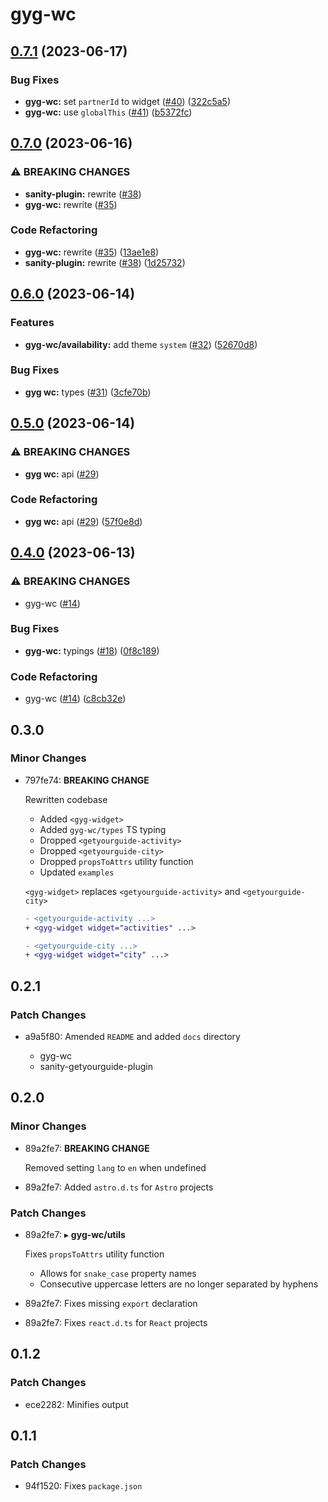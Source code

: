 # gyg-wc

## [0.7.1](https://github.com/theisel/getyourguide/compare/gyg-wc@0.7.0...gyg-wc@0.7.1) (2023-06-17)

### Bug Fixes

- **gyg-wc:** set `partnerId` to widget ([#40](https://github.com/theisel/getyourguide/issues/40)) ([322c5a5](https://github.com/theisel/getyourguide/commit/322c5a577b497ca63754afa5f0c696a28de185eb))
- **gyg-wc:** use `globalThis` ([#41](https://github.com/theisel/getyourguide/issues/41)) ([b5372fc](https://github.com/theisel/getyourguide/commit/b5372fced1fe7ec9c3fb0cffadc4ce4389d41837))

## [0.7.0](https://github.com/theisel/getyourguide/compare/gyg-wc@0.6.0...gyg-wc@0.7.0) (2023-06-16)

### ⚠ BREAKING CHANGES

- **sanity-plugin:** rewrite ([#38](https://github.com/theisel/getyourguide/issues/38))
- **gyg-wc:** rewrite ([#35](https://github.com/theisel/getyourguide/issues/35))

### Code Refactoring

- **gyg-wc:** rewrite ([#35](https://github.com/theisel/getyourguide/issues/35)) ([13ae1e8](https://github.com/theisel/getyourguide/commit/13ae1e84ba6278736c46d185a11fb64c2160ff16))
- **sanity-plugin:** rewrite ([#38](https://github.com/theisel/getyourguide/issues/38)) ([1d25732](https://github.com/theisel/getyourguide/commit/1d25732de575db70426abe807b3494b077faf24c))

## [0.6.0](https://github.com/theisel/getyourguide/compare/gyg-wc@0.5.0...gyg-wc@0.6.0) (2023-06-14)

### Features

- **gyg-wc/availability:** add theme `system` ([#32](https://github.com/theisel/getyourguide/issues/32)) ([52670d8](https://github.com/theisel/getyourguide/commit/52670d8dd0f601e510864e60e3d4db3c258c99c2))

### Bug Fixes

- **gyg wc:** types ([#31](https://github.com/theisel/getyourguide/issues/31)) ([3cfe70b](https://github.com/theisel/getyourguide/commit/3cfe70be6f1e3a5074b3bd9d2695d8f2bde3fd49))

## [0.5.0](https://github.com/theisel/getyourguide/compare/gyg-wc@0.4.0...gyg-wc@0.5.0) (2023-06-14)

### ⚠ BREAKING CHANGES

- **gyg wc:** api ([#29](https://github.com/theisel/getyourguide/issues/29))

### Code Refactoring

- **gyg wc:** api ([#29](https://github.com/theisel/getyourguide/issues/29)) ([57f0e8d](https://github.com/theisel/getyourguide/commit/57f0e8dffdf8ee968db073dc37043755db2f4a01))

## [0.4.0](https://github.com/theisel/getyourguide/compare/gyg-wc@0.3.0...gyg-wc@0.4.0) (2023-06-13)

### ⚠ BREAKING CHANGES

- gyg-wc ([#14](https://github.com/theisel/getyourguide/issues/14))

### Bug Fixes

- **gyg-wc:** typings ([#18](https://github.com/theisel/getyourguide/issues/18)) ([0f8c189](https://github.com/theisel/getyourguide/commit/0f8c1894dfc6cb255c90a4999afa7dec7367bd83))

### Code Refactoring

- gyg-wc ([#14](https://github.com/theisel/getyourguide/issues/14)) ([c8cb32e](https://github.com/theisel/getyourguide/commit/c8cb32e516bd1953d9e9a91b1c685dcb1d4abbc6))

## 0.3.0

### Minor Changes

- 797fe74: **BREAKING CHANGE**

  Rewritten codebase

  - Added `<gyg-widget>`
  - Added `gyg-wc/types` TS typing
  - Dropped `<getyourguide-activity>`
  - Dropped `<getyourguide-city>`
  - Dropped `propsToAttrs` utility function
  - Updated `examples`

  `<gyg-widget>` replaces `<getyourguide-activity>` and `<getyourguide-city>`

  ```diff
  - <getyourguide-activity ...>
  + <gyg-widget widget="activities" ...>
  ```

  ```diff
  - <getyourguide-city ...>
  + <gyg-widget widget="city" ...>
  ```

## 0.2.1

### Patch Changes

- a9a5f80: Amended `README` and added `docs` directory

  - gyg-wc
  - sanity-getyourguide-plugin

## 0.2.0

### Minor Changes

- 89a2fe7: **BREAKING CHANGE**

  Removed setting `lang` to `en` when undefined

- 89a2fe7: Added `astro.d.ts` for `Astro` projects

### Patch Changes

- 89a2fe7: &#9656; **gyg-wc/utils**

  Fixes `propsToAttrs` utility function

  - Allows for `snake_case` property names
  - Consecutive uppercase letters are no longer separated by hyphens

- 89a2fe7: Fixes missing `export` declaration
- 89a2fe7: Fixes `react.d.ts` for `React` projects

## 0.1.2

### Patch Changes

- ece2282: Minifies output

## 0.1.1

### Patch Changes

- 94f1520: Fixes `package.json`
